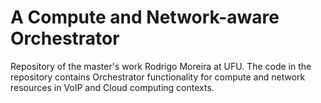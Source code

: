 # A Compute and Network-aware Orchestrator
Repository of the master's work Rodrigo Moreira at UFU.
The code in the repository contains Orchestrator functionality for compute and network resources in VoIP and Cloud computing contexts.
